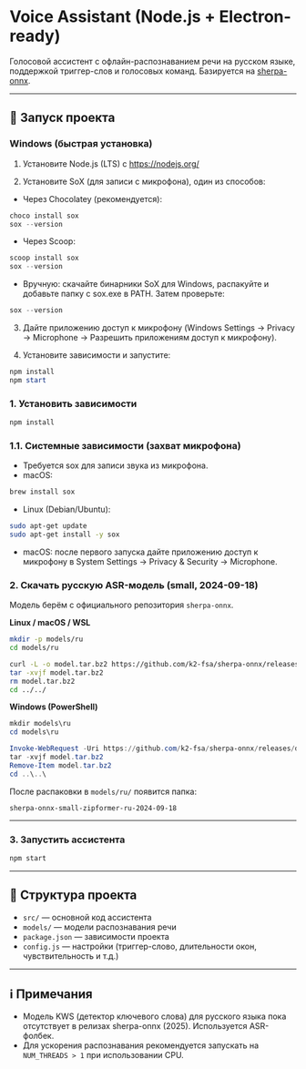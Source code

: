 # Voice Assistant (Node.js + Electron-ready)

Голосовой ассистент с офлайн-распознаванием речи на русском языке, поддержкой триггер-слов и голосовых команд.
Базируется на [sherpa-onnx](https://github.com/k2-fsa/sherpa-onnx).

---

## 🚀 Запуск проекта

### Windows (быстрая установка)

1. Установите Node.js (LTS) с https://nodejs.org/

2. Установите SoX (для записи с микрофона), один из способов:

- Через Chocolatey (рекомендуется):

```powershell
choco install sox
sox --version
```

- Через Scoop:

```powershell
scoop install sox
sox --version
```

- Вручную: скачайте бинарники SoX для Windows, распакуйте и добавьте папку с sox.exe в PATH. Затем проверьте:

```powershell
sox --version
```

3. Дайте приложению доступ к микрофону (Windows Settings → Privacy → Microphone → Разрешить приложениям доступ к микрофону).

4. Установите зависимости и запустите:

```powershell
npm install
npm start
```

### 1. Установить зависимости

```bash
npm install
```

### 1.1. Системные зависимости (захват микрофона)

- Требуется sox для записи звука из микрофона.
- macOS:

```bash
brew install sox
```

- Linux (Debian/Ubuntu):

```bash
sudo apt-get update
sudo apt-get install -y sox
```

- macOS: после первого запуска дайте приложению доступ к микрофону в System Settings → Privacy & Security → Microphone.

### 2. Скачать русскую ASR-модель (small, 2024-09-18)

Модель берём с официального репозитория `sherpa-onnx`.

**Linux / macOS / WSL**

```bash
mkdir -p models/ru
cd models/ru

curl -L -o model.tar.bz2 https://github.com/k2-fsa/sherpa-onnx/releases/download/asr-models/sherpa-onnx-small-zipformer-ru-2024-09-18.tar.bz2
tar -xvjf model.tar.bz2
rm model.tar.bz2
cd ../../
```

**Windows (PowerShell)**

```powershell
mkdir models\ru
cd models\ru

Invoke-WebRequest -Uri https://github.com/k2-fsa/sherpa-onnx/releases/download/asr-models/sherpa-onnx-small-zipformer-ru-2024-09-18.tar.bz2 -OutFile model.tar.bz2
tar -xvjf model.tar.bz2
Remove-Item model.tar.bz2
cd ..\..\
```

После распаковки в `models/ru/` появится папка:

```
sherpa-onnx-small-zipformer-ru-2024-09-18
```

---

### 3. Запустить ассистента

```bash
npm start
```

---

## 📂 Структура проекта

- `src/` — основной код ассистента
- `models/` — модели распознавания речи
- `package.json` — зависимости проекта
- `config.js` — настройки (триггер-слово, длительности окон, чувствительность и т.д.)

---

## ℹ️ Примечания

- Модель KWS (детектор ключевого слова) для русского языка пока отсутствует в релизах sherpa-onnx (2025). Используется ASR-фолбек.
- Для ускорения распознавания рекомендуется запускать на `NUM_THREADS > 1` при использовании CPU.
